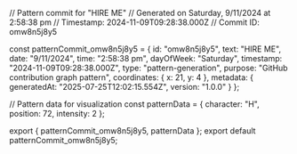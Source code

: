 // Pattern commit for "HIRE ME"
// Generated on Saturday, 9/11/2024 at 2:58:38 pm
// Timestamp: 2024-11-09T09:28:38.000Z
// Commit ID: omw8n5j8y5

const patternCommit_omw8n5j8y5 = {
  id: "omw8n5j8y5",
  text: "HIRE ME",
  date: "9/11/2024",
  time: "2:58:38 pm",
  dayOfWeek: "Saturday",
  timestamp: "2024-11-09T09:28:38.000Z",
  type: "pattern-generation",
  purpose: "GitHub contribution graph pattern",
  coordinates: {
    x: 21,
    y: 4
  },
  metadata: {
    generatedAt: "2025-07-25T12:02:15.554Z",
    version: "1.0.0"
  }
};

// Pattern data for visualization
const patternData = {
  character: "H",
  position: 72,
  intensity: 2
};

export { patternCommit_omw8n5j8y5, patternData };
export default patternCommit_omw8n5j8y5;
